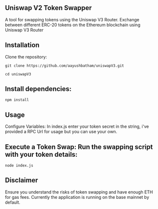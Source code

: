 ## Uniswap V2 Token Swapper
A tool for swapping tokens using the Uniswap V3 Router. Exchange between different ERC-20 tokens on the Ethereum blockchain using Uniswap V3 Router

## Installation
Clone the repository:
```
git clone https://github.com/aayushbatham/uniswapV3.git
```
```
cd uniswapV3
```
## Install dependencies:
```
npm install
```
## Usage
Configure Variables: In index.js enter your token secret in the string, i've provided a RPC Url for usage but you can use your own.

## Execute a Token Swap: Run the swapping script with your token details:
```
node index.js
```
## Disclaimer
Ensure you understand the risks of token swapping and have enough ETH for gas fees. Currently the application is running on the base mainnet by default.

